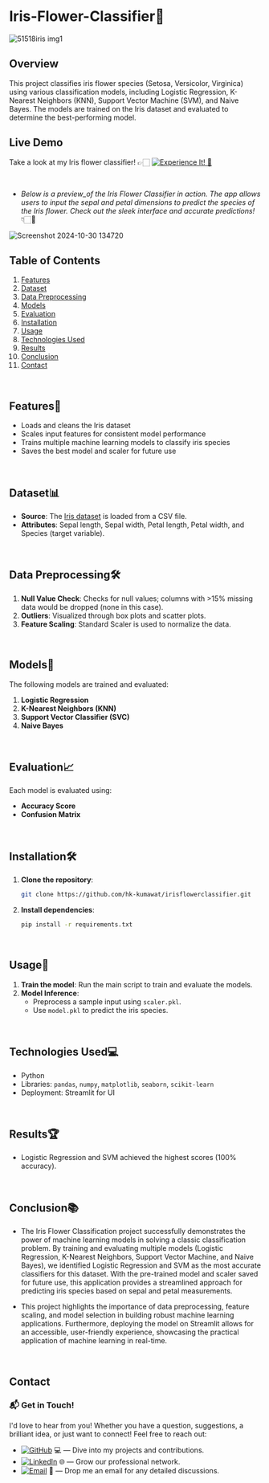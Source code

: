 # Iris-Flower-Classifier🌸

![51518iris img1](https://github.com/user-attachments/assets/c6f757d5-250e-4237-9e19-ebbd40a2c2b3)

## Overview

This project classifies iris flower species (Setosa, Versicolor, Virginica) using various classification models, including Logistic Regression, K-Nearest Neighbors (KNN), Support Vector Machine (SVM), and Naive Bayes. The models are trained on the Iris dataset and evaluated to determine the best-performing model.

## Live Demo

Take a look at my Iris flower classifier! 👉🏻 [![Experience It! 🌟](https://img.shields.io/badge/Experience%20It!-blue)](https://iris-species-predictor.streamlit.app)

<br>

- _Below is a preview_of the Iris Flower Classifier in action. The app allows users to input the sepal and petal dimensions to predict the species of the Iris flower. Check out the sleek interface and accurate predictions!_ 👇🏻🪻

![Screenshot 2024-10-30 134720](https://github.com/user-attachments/assets/57e2fef9-a067-4e98-8b24-7d6df5342b50)


## Table of Contents

1. [Features](#features)
2. [Dataset](#dataset)
3. [Data Preprocessing](#data-preprocessing)
4. [Models](#models)
5. [Evaluation](#evaluation)
6. [Installation](#installation)
7. [Usage](#usage)
8. [Technologies Used](#technologies-used)
9. [Results](#results)
10. [Conclusion](#conclusion)
11. [Contact](#contact)

<br>

## Features🌟

- Loads and cleans the Iris dataset
- Scales input features for consistent model performance
- Trains multiple machine learning models to classify iris species
- Saves the best model and scaler for future use

<br>

## Dataset📊

- **Source**: The [Iris dataset](https://archive.ics.uci.edu/ml/datasets/iris) is loaded from a CSV file.
- **Attributes**: Sepal length, Sepal width, Petal length, Petal width, and Species (target variable).

<br>

## Data Preprocessing🛠

1. **Null Value Check**: Checks for null values; columns with >15% missing data would be dropped (none in this case).
2. **Outliers**: Visualized through box plots and scatter plots.
3. **Feature Scaling**: Standard Scaler is used to normalize the data.

<br>

## Models🧠

The following models are trained and evaluated:
1. **Logistic Regression**
2. **K-Nearest Neighbors (KNN)**
3. **Support Vector Classifier (SVC)**
4. **Naive Bayes**

<br>

## Evaluation📈

Each model is evaluated using:
- **Accuracy Score**
- **Confusion Matrix**

<br>

## Installation🛠

1. **Clone the repository**:
   ```bash
   git clone https://github.com/hk-kumawat/irisflowerclassifier.git

2. **Install dependencies**:
   ```bash
   pip install -r requirements.txt
   ```

<br>

## Usage🚀
1. **Train the model**: Run the main script to train and evaluate the models.
2. **Model Inference**:
   - Preprocess a sample input using `scaler.pkl`.
   - Use `model.pkl` to predict the iris species.

<br>

## Technologies Used💻
- Python
- Libraries: `pandas`, `numpy`, `matplotlib`, `seaborn`, `scikit-learn`
- Deployment: Streamlit for UI


<br>

## Results🏆
- Logistic Regression and SVM achieved the highest scores (100% accuracy).

<br>  

## Conclusion📚
- The Iris Flower Classification project successfully demonstrates the power of machine learning models in solving a classic classification problem. By training and evaluating multiple models (Logistic Regression, K-Nearest Neighbors, Support Vector Machine, and Naive Bayes), we identified Logistic Regression and SVM as the most accurate classifiers for this dataset. With the pre-trained model and scaler saved for future use, this application provides a streamlined approach for predicting iris species based on sepal and petal measurements.

- This project highlights the importance of data preprocessing, feature scaling, and model selection in building robust machine learning applications. Furthermore, deploying the model on Streamlit allows for an accessible, user-friendly experience, showcasing the practical application of machine learning in real-time.

<br>

## Contact

### 📬 Get in Touch!
I'd love to hear from you! Whether you have a question, suggestions, a brilliant idea, or just want to connect! Feel free to reach out:


- [![GitHub](https://img.shields.io/badge/GitHub-hk--kumawat-blue?logo=github)](https://github.com/hk-kumawat) 💻 — Dive into my projects and contributions.
- [![LinkedIn](https://img.shields.io/badge/LinkedIn-Harshal%20Kumawat-blue?logo=linkedin)](https://www.linkedin.com/in/harshal-kumawat/) 🌐 — Grow our professional network.
- [![Email](https://img.shields.io/badge/Email-harshal.kumawat%40example.com-blue?logo=gmail)](mailto:harshalkumawat100@gmail.com) 📧 — Drop me an email for any detailed discussions.
